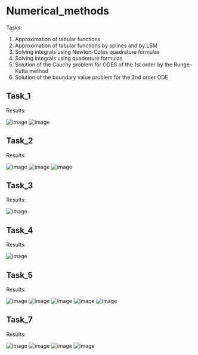 # Numerical_methods

Tasks:

1) Approximation of tabular functions
2) Approximation of tabular functions by splines and by LSM
3) Solving integrals using Newton-Cotes quadrature formulas
4) Solving integrals using quadrature formulas
5) Solution of the Cauchy problem for ODES of the 1st order by the Runge-Kutta method
7) Solution of the boundary value problem for the 2nd order ODE

## Task_1
Results:

![image](https://user-images.githubusercontent.com/74359345/232346415-6f6cf7b7-4c86-4c7c-9f18-bc9754e078bd.png)
![image](https://user-images.githubusercontent.com/74359345/232346433-c1c5fb56-1c75-4859-bc24-f61a31d73973.png)

## Task_2
Results:

![image](https://user-images.githubusercontent.com/74359345/232347196-9cac504f-7de5-46ca-b4e8-f8b9dc75b866.png)
![image](https://user-images.githubusercontent.com/74359345/232347207-14983df5-7d68-4f80-bf68-7e8c23f5e8ec.png)
![image](https://user-images.githubusercontent.com/74359345/232347228-fd50c4b4-3384-469c-b87c-da229dc249a1.png)

## Task_3
Results:

![image](https://user-images.githubusercontent.com/74359345/232347259-025cdd15-eb9e-449c-863e-08112923171f.png)

## Task_4
Results:

![image](https://user-images.githubusercontent.com/74359345/232347303-57488c8d-3207-455a-8bf4-6433922c2bc8.png)

## Task_5
Results:

![image](https://user-images.githubusercontent.com/74359345/232347344-61852eff-2f37-4de3-8cd9-cbb5064917d0.png)
![image](https://user-images.githubusercontent.com/74359345/232347357-534f6d26-ee89-47ba-ba70-4f8a0c6737b7.png)
![image](https://user-images.githubusercontent.com/74359345/232347368-b617de2a-e196-4626-bc7a-192a0d8d11e2.png)
![image](https://user-images.githubusercontent.com/74359345/232347374-2e226ef8-3663-4500-ae8e-38018ccd14d6.png)
![image](https://user-images.githubusercontent.com/74359345/232347390-2c839d5f-d8c4-4421-9408-f1a8319128e7.png)

## Task_7
Results:

![image](https://user-images.githubusercontent.com/74359345/232347422-082b34a6-eb5f-4ccd-ac03-b257a3ade547.png)
![image](https://user-images.githubusercontent.com/74359345/232347436-83e93ac4-a89a-47b9-8cb8-756e965017ac.png)
![image](https://user-images.githubusercontent.com/74359345/232347445-9495aefa-10aa-4d79-870a-78fbce22e331.png)
![image](https://user-images.githubusercontent.com/74359345/232347453-a850119b-e352-4e0b-bb49-80dec765de1c.png)

